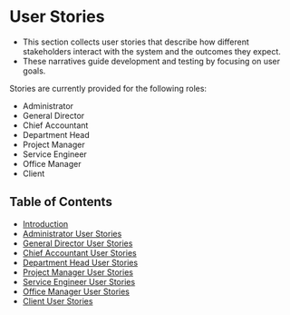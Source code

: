 # User Stories

- This section collects user stories that describe how different stakeholders interact with the system and the outcomes they expect.
- These narratives guide development and testing by focusing on user goals.

Stories are currently provided for the following roles:

- Administrator
- General Director
- Chief Accountant
- Department Head
- Project Manager
- Service Engineer
- Office Manager
- Client

## Table of Contents

- [Introduction](user_stories_intro.md)
- [Administrator User Stories](administrator_user_stories.md)
- [General Director User Stories](general_director_user_stories.md)
- [Chief Accountant User Stories](chief_accountant_user_stories.md)
- [Department Head User Stories](department_head_user_stories.md)
- [Project Manager User Stories](project_manager_user_stories.md)
- [Service Engineer User Stories](service_engineer_user_stories.md)
- [Office Manager User Stories](office_manager_user_stories.md)
- [Client User Stories](client_user_stories.md)
